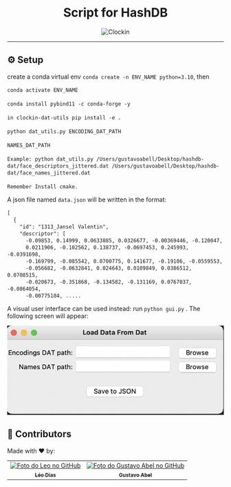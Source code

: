 <h1 align="center">Script for HashDB
</h1>
<p align="center">
  <img src="https://github.com/totvslabs/sql-pipelines-clockin/blob/master/.github/img/clockin.png" alt="Clockin" title="Clockin">
</p>
<hr/>

## ⚙️ Setup
create a conda virtual env
`conda create -n ENV_NAME python=3.10`, then

```
conda activate ENV_NAME

conda install pybind11 -c conda-forge -y 

in clockin-dat-utils pip install -e . 

python dat_utils.py ENCODING_DAT_PATH 

NAMES_DAT_PATH

Example: python dat_utils.py /Users/gustavoabell/Desktop/hashdb-dat/face_descriptors_jittered.dat /Users/gustavoabell/Desktop/hashdb-dat/face_names_jittered.dat

Remember Install cmake.
```

A json file named `data.json` will be written in the format:

```
[
  {
    "id": "1313_Jansel Valentin",
    "descriptor": [
      -0.09853, 0.14999, 0.0633885, 0.0326677, -0.00369446, -0.120047,
      0.0211906, -0.102562, 0.138737, -0.0697453, 0.245993, -0.0391698,
      -0.169799, -0.085542, 0.0700775, 0.141677, -0.19106, -0.0559553,
      -0.056682, -0.0632841, 0.024643, 0.0109849, 0.0386512, 0.0708515,
      -0.020673, -0.351868, -0.134582, -0.131169, 0.0767037, -0.0864054,
      -0.00775184, .....
``` 

A visual user interface can be used instead:
run `python gui.py` . The following screen will appear:

![visual user interface](image.png)

## 🤝 Contributors

Made with ❤️ by:
<table>
<tbody>
  <tr>
  <td align="center">
      <a href="#">
        <img src="https://user-images.githubusercontent.com/69880411/221444074-5d025253-560f-4e29-8438-5a920eb3cb17.jpeg" width="100px;" alt="Foto do Leo no GitHub"/><br>
        <sub>
          <b>Léo Dias</b>
        </sub>
      </a>
    </td>
  <td align="center">
      <a href="#">
        <img src="https://github.com/gustavoabel.png" width="100px;" alt="Foto do Gustavo Abel no GitHub"/><br>
        <sub>
          <b>Gustavo Abel</b>
        </sub>
      </a>
    </td>
    </tr>
  </tbody>
</table>
